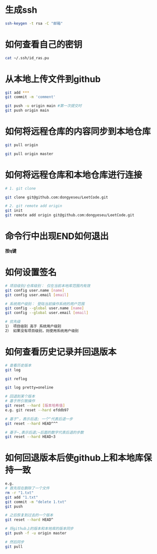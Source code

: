 # 生成ssh

```bash
ssh-keygen -t rsa -C "邮箱"
```



# 如何查看自己的密钥

```bash
cat ~/.ssh/id_ras.pu
```


# 从本地上传文件到github
```bash
git add ***
git commit -m 'comment' 

git push -u origin main #第一次提交时
git push origin main
```

# 如何将远程仓库的内容同步到本地仓库
```bash
git pull origin

git pull origin master
```



# 如何将远程仓库和本地仓库进行连接

```bash
# 1. git clone 

git clone git@github.com:dongyeseu/LeetCode.git 

# 2. git remote add origin 
git init 
git remote add origin git@github.com:dongyeseu/LeetCode.git
```



# 命令行中出现END如何退出

**按q键**



# 如何设置签名

```bash
# 项目级别/仓库级别： 仅在当前本地库范围内有效
git config user.name [name]
git config user.email [email]

# 系统用户级别： 登陆当前操作系统的用户范围
git config --global user.name [name]
git config --global user.email [email]

# 优先级
1） 项目级别 高于 系统用户级别
2） 如果没有项目级别，则使用系统用户级别
```



# 如何查看历史记录并回退版本

```bash
# 查看历史版本
git log 

git reflog

git log pretty=oneline

# 回退到某个版本
# 基于所引致操作
git reset --hard [版本哈希值]  
e.g. git reset --hard efddb97

# 基于^，表示后退; 一个^代表后退一步
git reset --hard HEAD^^^  

# 基于~,表示后退;~后面的数字代表后退的步数
git reset --hard HEAD~3
```



# 如何回退版本后使github上和本地库保持一致

```bash
e.g. 
# 首先现在删除了一个文件
rm -r "1.txt"
git add "1.txt"
git commit -m "delete 1.txt"
git push

# 之后恢复到过去的一个版本
git reset --hard HEAD^

# 将github上的版本和本地库的版本同步
git push -f -u origin master

# 然后同步
git pull 
```


